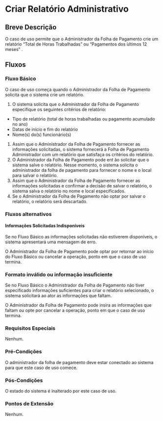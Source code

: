 # Criar Relatório Administrativo
## Breve Descrição
O caso de uso permite que o Administrador da Folha de Pagamento crie um relatório “Total de Horas Trabalhadas” ou “Pagamentos dos  ́ultimos 12 meses” .
## Fluxos
### Fluxo Básico
O caso de uso começa quando o Administrador da Folha de Pagamento solicita que o sistema crie um relatório.
1. O sistema solicita que o Administrador da Folha de Pagamento especifique os seguintes critérios de relatório: 
  - Tipo de relatório (total de horas trabalhadas ou pagamento acumulado no ano) 
  - Datas de início e fim do relatório
  - Nome(s) do(s) funcionário(s)

1. Assim que o Administrador da Folha de Pagamento fornecer as informações solicitadas, o sistema fornecerá a Folha de Pagamento Administrador com um relatório que satisfaça os critérios do relatório.
2. O Administrador da Folha de Pagamento pode ent ̃ao solicitar que o sistema salve o
relatório. Nesse momento, o sistema solicita o administrador da folha de pagamento para
fornecer o nome e o local para salvar o relatório.
1. Assim que o Administrador da Folha de Pagamento fornecer as informações solicitadas
e confirmar a decisão 
de salvar o relatório, o sistema salva o relatório no nome e local
especificados.
1. Se o Administrador da Folha de Pagamento não optar por salvar o relatório, o relatório será descartado.


### Fluxos alternativos
#### Informações Solicitadas Indisponíveis
Se no Fluxo Básico as informações solicitadas não estiverem disponíveis, o sistema apresentará uma mensagem de erro.
  
  O Administrador da Folha de Pagamento pode
optar por retornar ao início do Fluxo Básico ou cancelar a operação, ponto em que o caso de uso termina.
### Formato inválido ou informação insuficiente
Se no Fluxo Básico o Administrador da Folha de Pagamento não tiver especificado informações suficientes para criar o relatório selecionado, o sistema solicitará ao ator
as informações que faltam.

O Administrador da Folha de Pagamento pode insira as
informações que faltam ou opte por cancelar a operação, ponto em que o caso de uso termina.

### Requisitos Especiais 
Nenhum.
### Pré-Condições 
O administrador da folha de pagamento deve estar conectado ao sistema para que este caso de uso comece.
### Pós-Condições 
O estado do sistema é inalterado por este caso de uso.
### Pontos de Extensão 
Nenhum.